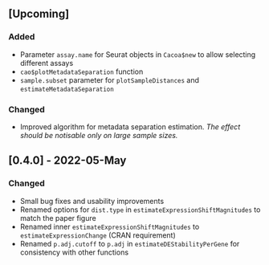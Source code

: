 ## [Upcoming]

### Added

- Parameter `assay.name` for Seurat objects in `Cacoa$new` to allow selecting different assays
- `cao$plotMetadataSeparation` function
- `sample.subset` parameter for `plotSampleDistances` and `estimateMetadataSeparation`

### Changed

- Improved algorithm for metadata separation estimation. *The effect should be notisable only on large sample sizes.*

## [0.4.0] - 2022-05-May

### Changed

- Small bug fixes and usability improvements
- Renamed options for `dist.type` in `estimateExpressionShiftMagnitudes` to match the paper figure
- Renamed inner `estimateExpressionShiftMagnitudes` to `estimateExpressionChange` (CRAN requirement)
- Renamed `p.adj.cutoff` to `p.adj` in `estimateDEStabilityPerGene` for consistency with other functions
